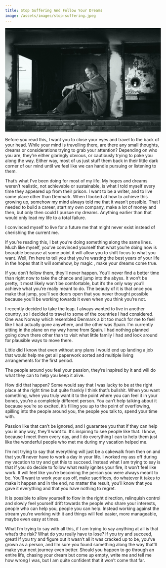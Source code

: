 ```yaml
---
title: Stop Suffering And Follow Your Dreams
image: /assets/images/stop-suffering.jpeg
---
```


![Stop suffering and move towards your dreams](/assets/images/stop-suffering.jpeg)

Before you read this, I want you to close your eyes and travel to the back of your head. While your mind is travelling there, are there any small thoughts, dreams or considerations trying to grab your attention? Depending on who you are, they’re either glaringly obvious, or cautiously trying to poke you along the way. Either way, most of us just stuff them back in their little dark corner of our mind until we feel like we can handle pursuing or listening to them.


That’s what I’ve been doing for most of my life. My hopes and dreams weren’t realistic, not achievable or sustainable, is what I told myself every time they appeared up from their prison. I want to be a writer, and to live some place other than Denmark. When I looked at how to achieve this growing up, somehow my mind always told me that it wasn’t possible. That I needed to build a career, start my own company, make a lot of money and then, but only then could I pursue my dreams. Anything earlier than that would only lead my life to a total failure.

<div class="quote">
    I convinced myself to live for a future me that might never exist instead of cherishing the current me.
</div>

If you’re reading this, I bet you’re doing something along the same lines. Much like myself, you’ve convinced yourself that what you’re doing now is bearable because at some point it will allow you to shift focus to what you want.
Well, I’m here to tell you that you’re wasting the best years of your life in the hopes that it will somehow, by magic , make your dreams come true.


If you don’t follow them, they’ll never happen. You’ll never find a better time than right now to take the chance and jump into the abyss. It won’t be pretty, it most likely won’t be comfortable, but it’s the only way you’ll achieve what you’re really meant to do. The beauty of it is that once you make that jump, you’ll see doors open that you never thought possible because you’ll be working towards it even when you think you’re not.


I recently decided to take the leap. I always wanted to live in another country, so I decided to travel to some of the countries I had considered. One was Norway which resembled Denmark a bit too much for me to feel like I had actually gone anywhere, and the other was Spain. I’m currently sitting in the plane on my way home from Spain. I had nothing planned going down there other than to visit what little family I had and look around for plausible ways to move there.


Little did I know that even without any plans I would end up landing a job that would help me get all paperwork sorted and multiple living arrangements for the first period.

<div class="quote">
    The people around you feel your passion, they’re inspired by it and will do what they can to help you keep it alive.
</div>

How did that happen? Some would say that I was lucky to be at the right place at the right time but quite frankly I think that’s bullshit. When you want something, when you truly want it to the point where you can feel it in your bones, you’re a completely different person. You can’t help talking about it because you’re so excited, it’s filling you up to the point of overflowing, spilling into the people around you, the people you talk to, spend your time with.


Passion like that can’t be ignored, and I guarantee you that if they can help you in any way, they’ll want to. It’s inspiring to see people like that. I know, because I meet them every day, and I do everything I can to help them just like the wonderful people who met me during my vacation helped me.


I’m not trying to say that everything will just be a cakewalk from then on and that you’ll never have to work a day in your life. I worked my ass off during my vacation to try and get this to succeed. Instead what I am trying to say is that if you do decide to follow what really ignites your fire, it won’t feel like work. It will feel like you’re becoming the person you were always meant to be. You’ll want to work your ass off, make sacrifices, do whatever it takes to make it happen and in the end, no matter the result, you’ll know that you gave it everything and that you have nothing to regret.


It is possible to allow yourself to flow in the right direction, relinquish control and slowly feel yourself drift towards the people who share your interests, people who can help you, people you can help. Instead working against the stream you’re working with it and things will feel easier, more manageable, maybe even easy at times.


What I’m trying to say with all this, if I am trying to say anything at all is that what’s the risk? What do you really have to lose? If you try and succeed, great! If you try and figure out it wasn’t all it was cracked up to be, you’ve grown as a person, and I’m sure you found something along the way that’ll make your next journey even better. Should you happen to go through an entire life, chasing your dream but come up empty, write me and tell me how wrong I was, but I am quite confident that it won’t come that far.
